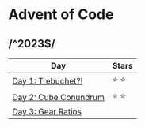 # Advent of Code
## /^2023$/

| Day | Stars |
| ------ | ------ |
| [Day 1: Trebuchet?!](https://github.com/vistormu/advent_of_code/tree/master/2023/day_1) | :star: :star: |
| [Day 2: Cube Conundrum](https://github.com/vistormu/advent_of_code/tree/master/2023/day_2) | :star: :star: |
| [Day 3: Gear Ratios](https://github.com/vistormu/advent_of_code/tree/master/2023/day_3) | |

